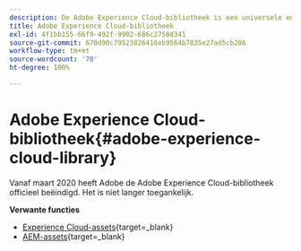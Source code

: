```yaml
---
description: De Adobe Experience Cloud-bibliotheek is een universele en gecentraliseerde ervaring voor het opslaan, zoeken en selecteren van assets in Adobe Experience Cloud-oplossingen.
title: Adobe Experience Cloud-bibliotheek
exl-id: 4f1bb155-66f9-492f-9902-686c2758d341
source-git-commit: 670d90c79523826416eb9564b7835e27ad5cb286
workflow-type: tm+mt
source-wordcount: '70'
ht-degree: 100%

---
```


# Adobe Experience Cloud-bibliotheek{#adobe-experience-cloud-library}

Vanaf maart 2020 heeft Adobe de Adobe Experience Cloud-bibliotheek officieel beëindigd. Het is niet langer toegankelijk.

**Verwante functies**

* [Experience Cloud-assets](https://experienceleague.adobe.com/docs/core-services/interface/services/assets/experience-cloud-assets.html?lang=nl){target=_blank}
* [AEM-assets](https://experienceleague.adobe.com/docs/experience-manager-cloud-service/content/assets/home.html?lang=nl){target=_blank}
